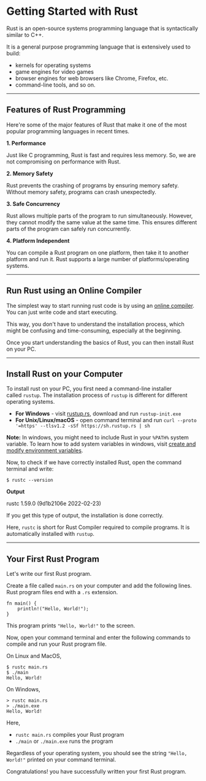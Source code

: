 # Getting Started with Rust

Rust is an open-source systems programming language that is syntactically similar to C++.

It is a general purpose programming language that is extensively used to build:

- kernels for operating systems
- game engines for video games
- browser engines for web browsers like Chrome, Firefox, etc.
- command-line tools, and so on.

---

## Features of Rust Programming

Here're some of the major features of Rust that make it one of the most popular programming languages in recent times.

**1. Performance**

Just like C programming, Rust is fast and requires less memory. So, we are not compromising on performance with Rust.

**2. Memory Safety**

Rust prevents the crashing of programs by ensuring memory safety. Without memory safety, programs can crash unexpectedly.

**3. Safe Concurrency**

Rust allows multiple parts of the program to run simultaneously. However, they cannot modify the same value at the same time. This ensures different parts of the program can safely run concurrently.

**4. Platform Independent**

You can compile a Rust program on one platform, then take it to another platform and run it. Rust supports a large number of platforms/operating systems.

---

## Run Rust using an Online Compiler

The simplest way to start running rust code is by using an [online compiler](https://play.rust-lang.org/). You can just write code and start executing.

This way, you don't have to understand the installation process, which might be confusing and time-consuming, especially at the beginning.

Once you start understanding the basics of Rust, you can then install Rust on your PC.

---

## Install Rust on your Computer

To install rust on your PC, you first need a command-line installer called `rustup`. The installation process of `rustup` is different for different operating systems.

- **For Windows** - visit [rustup.rs](https://rustup.rs/#), download and run `rustup-init.exe`
- **For Unix/Linux/macOS** - open command terminal and run `curl --proto '=https' --tlsv1.2 -sSf https://sh.rustup.rs | sh`

**Note:** In windows, you might need to include Rust in your `%PATH%` system variable. To learn how to add system variables in windows, visit [create and modify environment variables](https://docs.oracle.com/en/database/oracle/machine-learning/oml4r/1.5.1/oread/creating-and-modifying-environment-variables-on-windows.html#GUID-DD6F9982-60D5-48F6-8270-A27EC53807D0).

Now, to check if we have correctly installed Rust, open the command terminal and write:

```
$ rustc --version
```

**Output**

rustc 1.59.0 (9d1b2106e 2022-02-23)

If you get this type of output, the installation is done correctly.

Here, `rustc` is short for Rust Compiler required to compile programs. It is automatically installed with `rustup`.

---

## Your First Rust Program

Let's write our first Rust program.

Create a file called `main.rs` on your computer and add the following lines. Rust program files end with a `.rs` extension.

```
fn main() {
    println!("Hello, World!");
}
```

This program prints `"Hello, World!"` to the screen.

Now, open your command terminal and enter the following commands to compile and run your Rust program file.

On Linux and MacOS,

```
$ rustc main.rs
$ ./main
Hello, World!
```

On Windows,

```
> rustc main.rs
> ./main.exe
Hello, World!
```

Here,

- `rustc main.rs` compiles your Rust program
- `./main` or `./main.exe` runs the program

Regardless of your operating system, you should see the string `"Hello, World!"` printed on your command terminal.

Congratulations! you have successfully written your first Rust program.
